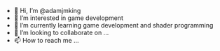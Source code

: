 - 👋 Hi, I’m @adamjmking
- 👀 I’m interested in game development 
- 🌱 I’m currently learning game development and shader programming
- 💞️ I’m looking to collaborate on ...
- 📫 How to reach me ...

<!---
adamjmking/adamjmking is a ✨ special ✨ repository because its `README.md` (this file) appears on your GitHub profile.
You can click the Preview link to take a look at your changes.
--->
